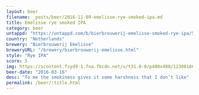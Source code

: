 ```yaml
---
layout: beer
filename: _posts/beer/2016-11-09-emelisse-rye-smoked-ipa.md
title: Emelisse rye smoked IPA
category: beer
untappd: "https://untappd.com/b/bierbrouwerij-emelisse-smoked-rye-ipa/582132"
country: "Netherlands"
brewery: "Bierbrouwerij Emelisse"
breweryURL: "/brewery/bierbrouwerij-emelisse.html"
style: "Rye IPA"
score: 5
img: https://scontent.fsyd9-1.fna.fbcdn.net/v/t31.0-0/p480x480/12308166_10153966655363745_2943533530938025216_o.jpg?_nc_cat=111&_nc_sid=e007fa&_nc_ohc=FeSU4RgqQuQAX-cfo5M&_nc_ht=scontent.fsyd9-1.fna&tp=6&oh=3dc195100df732561baaee627d077730&oe=5F9422E6
beer-date: "2016-03-16"
desc: "To me the smokiness gives it some harshness that I don’t like"
permalink: /beer/:title.html
---
```

